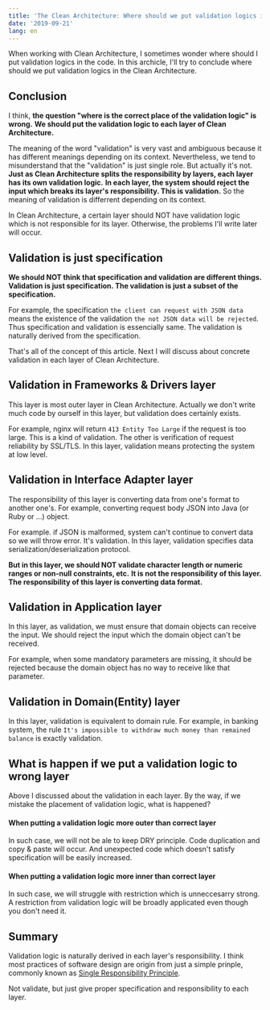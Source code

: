 ```yaml
---
title: 'The Clean Architecture: Where should we put validation logics in the code'
date: '2019-09-21'
lang: en
---
```


When working with Clean Architecture, I sometimes wonder where should I put validation logics in the
code.
In this archicle, I'll try to conclude where should we put validation logics in the Clean
Architecture.

## Conclusion

I think, **the question "where is the correct place of the validation logic" is wrong.**
**We should put the validation logic to each layer of Clean Architecture.**

The meaning of the word "validation" is very vast and ambiguous because it has different meanings
depending on its context.
Nevertheless, we tend to misunderstand that the "validation" is just single role. But actually it's
not. **Just as Clean Architecture splits the responsibility by layers, each layer has its own
validation logic.**
**In each layer, the system should reject the input which breaks its layer's responsibility. This is
validation.** So the meaning of validation is differrent depending on its context.

In Clean Architecture, a certain layer should NOT have validation logic which is not responsible for
its layer.
Otherwise, the problems I'll write later will occur.

## Validation is just specification

**We should NOT think that specification and validation are different things. Validation is just
specification. The validation is just a subset of the specification.**

For example, the specification `the client can request with JSON data` means the existence of the
validation `the not JSON data will be rejected`. Thus specification and validation is essencially
same. The validation is naturally derived from the specification.

That's all of the concept of this article.
Next I will discuss about concrete validation in each layer of Clean Architecture.

## Validation in Frameworks & Drivers layer

This layer is most outer layer in Clean Architecture.
Actually we don't write much code by ourself in this layer, but validation does certainly exists.

For example, nginx will return `413 Entity Too Large` if the request is too large. This is a kind of
validation.
The other is verification of request reliability by SSL/TLS.
In this layer, validation means protecting the system at low level.

## Validation in Interface Adapter layer

The responsibility of this layer is converting data from one's format to another one's.
For example, converting request body JSON into Java (or Ruby or ...) object.

For example. if JSON is malformed, system can't continue to convert data so we will throw error.
It's validation.
In this layer, validation specifies data serialization/deserialization protocol.

**But in this layer, we should NOT validate character length or numeric ranges or non-null
constraints, etc.**
**It is not the responsibility of this layer. The responsibility of this layer is converting data
format.**

## Validation in Application layer

In this layer, as validation, we must ensure that domain objects can receive the input.
We should reject the input which the domain object can't be received.

For example, when some mandatory parameters are missing, it should be rejected because the domain
object has no way to receive like that parameter.

## Validation in Domain(Entity) layer

In this layer, validation is equivalent to domain rule.
For example, in banking system, the
rule `It's impossible to withdraw much money than remained balance` is exactly validation.

## What is happen if we put a validation logic to wrong layer

Above I discussed about the validation in each layer.
By the way, if we mistake the placement of validation logic, what is happened?

#### When putting a validation logic more outer than correct layer

In such case, we will not be ale to keep DRY principle.
Code duplication and copy & paste will occur. And unexpected code which doesn't satisfy
specification will be easily increased.

#### When putting a validation logic more inner than correct layer

In such case, we will struggle with restriction which is unneccesarry strong.
A restriction from validation logic will be broadly applicated even though you don't need it.

## Summary

Validation logic is naturally derived in each layer's responsibility.
I think most practices of software design are origin from just a simple prinple, commonly known
as [Single Responsibility Principle](https://en.wikipedia.org/wiki/Single_responsibility_principle).

Not validate, but just give proper specification and responsibility to each layer.
